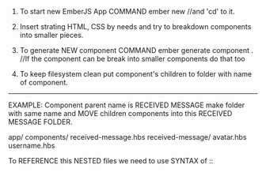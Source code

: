 1. To start new EmberJS App COMMAND
  ember new <APPNAME>
  //and 'cd' to it.

2. Insert strating HTML, CSS by needs and try to breakdown components into smaller pieces.

3. To generate NEW component COMMAND
  ember generate component <NAME>.
  //If the component can be break into smaller components do that too

4. To keep filesystem clean put component's children to folder with name of component. 

___________________________________________________________________________

EXAMPLE: Component parent name is RECEIVED MESSAGE make folder with same name and MOVE children components into this RECEIVED MESSAGE FOLDER.

app/
  components/
    received-message.hbs
    received-message/
      avatar.hbs
      username.hbs

To REFERENCE this NESTED files we need to use SYNTAX of ::